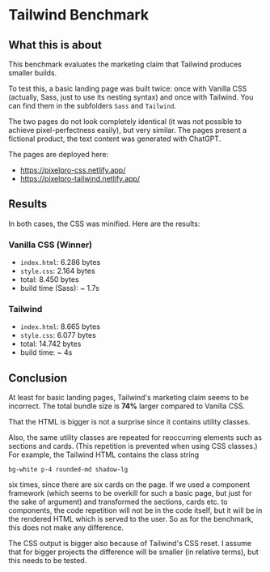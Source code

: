 # Tailwind Benchmark

## What this is about

This benchmark evaluates the marketing claim that Tailwind produces smaller builds.

To test this, a basic landing page was built twice: once with Vanilla CSS (actually, Sass, just to use its nesting syntax) and once with Tailwind. You can find them in the subfolders `Sass` and `Tailwind`.

The two pages do not look completely identical (it was not possible to achieve pixel-perfectness easily), but very similar. The pages present a fictional product, the text content was generated with ChatGPT.

The pages are deployed here:

-   https://pixelpro-css.netlify.app/
-   https://pixelpro-tailwind.netlify.app/

## Results

In both cases, the CSS was minified. Here are the results:

### Vanilla CSS (Winner)

-   `index.html`: 6.286 bytes
-   `style.css`: 2.164 bytes
-   total: 8.450 bytes
-   build time (Sass): ~ 1.7s

### Tailwind

-   `index.html`: 8.665 bytes
-   `style.css`: 6.077 bytes
-   total: 14.742 bytes
-   build time: ~ 4s

## Conclusion

At least for basic landing pages, Tailwind's marketing claim seems to be incorrect. The total bundle size is **74%** larger compared to Vanilla CSS.

That the HTML is bigger is not a surprise since it contains utility classes.

Also, the same utility classes are repeated for reoccurring elements such as sections and cards. (This repetition is prevented when using CSS classes.) For example, the Tailwind HTML contains the class string

`bg-white p-4 rounded-md shadow-lg`

six times, since there are six cards on the page. If we used a component framework (which seems to be overkill for such a basic page, but just for the sake of argument) and transformed the sections, cards etc. to components, the code repetition will not be in the code itself, but it will be in the rendered HTML which is served to the user. So as for the benchmark, this does not make any difference.

The CSS output is bigger also because of Tailwind's CSS reset. I assume that for bigger projects the difference will be smaller (in relative terms), but this needs to be tested.
